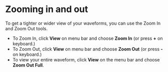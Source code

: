 # Zooming in and out

To get a tighter or wider view of your waveforms, you can use the Zoom In and Zoom Out tools.

* To Zoom In, click **View** on menu bar and choose **Zoom In** \(or press **+** on keyboard.\)
* To Zoom Out, click **View** on menu bar and choose **Zoom Out** \(or press **-** on keyboard.\)
* To view your entire waveform, click **View** on the menu bar and choose **Zoom Out Full**.


